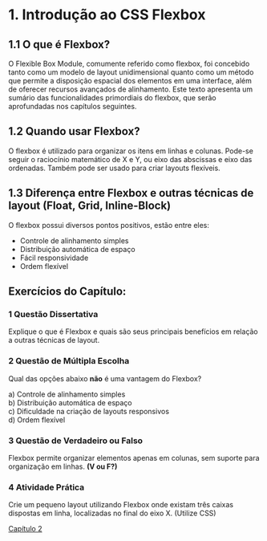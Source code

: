 # 1\. Introdução ao CSS Flexbox

## 1.1 O que é Flexbox?

O Flexible Box Module, comumente referido como flexbox, foi concebido tanto como um modelo de layout unidimensional quanto como um método que permite a disposição espacial dos elementos em uma interface, além de oferecer recursos avançados de alinhamento. Este texto apresenta um sumário das funcionalidades primordiais do flexbox, que serão aprofundadas nos capítulos seguintes.

## 1.2 Quando usar Flexbox?

O flexbox é utilizado para organizar os itens em linhas e colunas. Pode-se seguir o raciocínio matemático de X e Y, ou eixo das abscissas e eixo das ordenadas. Também pode ser usado para criar layouts flexíveis.

## 1.3 Diferença entre Flexbox e outras técnicas de layout (Float, Grid, Inline-Block)

O flexbox possui diversos pontos positivos, estão entre eles:

* Controle de alinhamento simples  
* Distribuição automática de espaço  
* Fácil responsividade  
* Ordem flexível

## Exercícios do Capítulo:

### 1 Questão Dissertativa  
Explique o que é Flexbox e quais são seus principais benefícios em relação a outras técnicas de layout.

### 2 Questão de Múltipla Escolha  
Qual das opções abaixo **não** é uma vantagem do Flexbox?  

a) Controle de alinhamento simples  
b) Distribuição automática de espaço  
c) Dificuldade na criação de layouts responsivos  
d) Ordem flexível  

### 3 Questão de Verdadeiro ou Falso  
Flexbox permite organizar elementos apenas em colunas, sem suporte para organização em linhas. **(V ou F?)**

### 4 Atividade Prática  
Crie um pequeno layout utilizando Flexbox onde existam três caixas dispostas em linha, localizadas no final do eixo X. (Utilize CSS)

[Capítulo 2](https://github.com/kevinzancle/AC2_CSS_Flexbox/edit/main/cap1.md)
